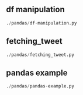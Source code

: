 
## df manipulation
```python
./pandas/df-manipulation.py
```


## fetching_tweet
```python
./pandas/fetching_tweet.py
```


## pandas example
```python
./pandas/pandas-example.py
```

